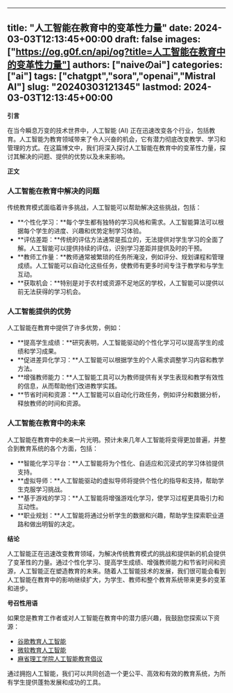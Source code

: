 
---
title: "人工智能在教育中的变革性力量"
date: 2024-03-03T12:13:45+00:00
draft: false
images: ["https://og.g0f.cn/api/og?title=人工智能在教育中的变革性力量"]
authors: ["naiveのai"]
categories: ["ai"]
tags: ["chatgpt","sora","openai","Mistral AI"]
slug: "20240303121345"
lastmod: 2024-03-03T12:13:45+00:00
---
**引言**

在当今瞬息万变的技术世界中，人工智能 (AI) 正在迅速改变各个行业，包括教育。人工智能为教育领域带来了令人兴奋的机会，它有潜力彻底改变教学、学习和管理的方式。在这篇博文中，我们将深入探讨人工智能在教育中的变革性力量，探讨其解决的问题、提供的优势以及未来影响。

**正文**

### 人工智能在教育中解决的问题

传统教育模式面临着许多挑战，人工智能可以帮助解决这些挑战，包括：

- **个性化学习：**每个学生都有独特的学习风格和需求。人工智能算法可以根据每个学生的进度、兴趣和优势定制学习体验。
- **评估差距：**传统的评估方法通常是孤立的，无法提供对学生学习的全面了解。人工智能可以提供持续的评估，识别学习差距并提供及时的干预。
- **教师工作量：**教师通常被繁琐的任务所淹没，例如评分、规划课程和管理成绩。人工智能可以自动化这些任务，使教师有更多时间专注于教学和与学生互动。
- **获取机会：**特别是对于农村或资源不足地区的学校，人工智能可以提供以前无法获得的学习机会。

### 人工智能提供的优势

人工智能在教育中提供了许多优势，例如：

- **提高学生成绩：**研究表明，人工智能驱动的个性化学习可以提高学生的成绩和学习成果。
- **促进差异化学习：**人工智能可以根据学生的个人需求调整学习内容和教学方法。
- **增强教师能力：**人工智能工具可以为教师提供有关学生表现和教学有效性的信息，从而帮助他们改进教学实践。
- **节省时间和资源：**人工智能可以自动化行政任务，例如评分和数据分析，释放教师的时间和资源。

### 人工智能在教育中的未来

人工智能在教育中的未来一片光明。预计未来几年人工智能将变得更加普遍，并整合到教育系统的各个方面，包括：

- **智能化学习平台：**人工智能将为个性化、自适应和沉浸式的学习体验提供支持。
- **虚拟导师：**人工智能驱动的虚拟导师将提供个性化的指导和支持，帮助学生克服学习挑战。
- **基于游戏的学习：**人工智能将增强游戏化学习，使学习过程更具吸引力和互动性。
- **职业规划：**人工智能将通过分析学生的数据和兴趣，帮助学生探索职业道路和做出明智的决定。

**结论**

人工智能正在迅速改变教育领域，为解决传统教育模式的挑战和提供新的机会提供了变革性的力量。通过个性化学习、提高学生成绩、增强教师能力和节省时间和资源，人工智能正在塑造教育的未来。随着人工智能技术的发展，我们很可能会看到人工智能在教育中的影响继续扩大，为学生、教师和整个教育系统带来更多的变革和进步。

**号召性用语**

如果您是教育工作者或对人工智能在教育中的潜力感兴趣，我鼓励您探索以下资源：

- [谷歌教育人工智能](https://edu.google.com/ai/)
- [微软教育人工智能](https://education.microsoft.com/en-us/artificial-intelligence)
- [麻省理工学院人工智能教育倡议](https://ailedu.mit.edu/)

通过拥抱人工智能，我们可以共同创造一个更公平、高效和有效的教育系统，为所有学生提供蓬勃发展和成功的工具。